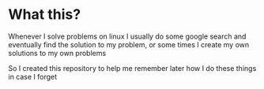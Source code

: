 # What this?

Whenever I solve problems on linux I usually do some google search and eventually find the solution to my problem, or some times I create my own solutions to my own problems

So I created this repository to help me remember later how I do these things in case I forget